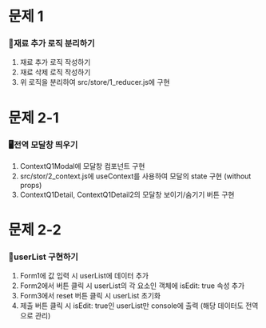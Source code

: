 # 문제 1

### 🥗재료 추가 로직 분리하기

1. 재료 추가 로직 작성하기
2. 재료 삭제 로직 작성하기
3. 위 로직을 분리하여 src/store/1_reducer.js에 구현

# 문제 2-1

### 🖥️전역 모달창 띄우기

1. ContextQ1Modal에 모달창 컴포넌트 구현
2. src/stor/2_context.js에 useContext를 사용하여 모달의 state 구현 (without props)
3. ContextQ1Detail, ContextQ1Detail2의 모달창 보이기/숨기기 버튼 구현

# 문제 2-2

### 🧾userList 구현하기

1. Form1에 값 입력 시 userList에 데이터 추가
2. Form2에서 버튼 클릭 시 userList의 각 요소인 객체에 isEdit: true 속성 추가
3. Form3에서 reset 버튼 클릭 시 userList 초기화
4. 제출 버튼 클릭 시 isEdit: true인 userList만 console에 출력 (해당 데이터도 전역으로 관리)
